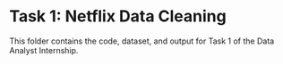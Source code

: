 # Task 1: Netflix Data Cleaning
This folder contains the code, dataset, and output for Task 1 of the Data Analyst Internship.
